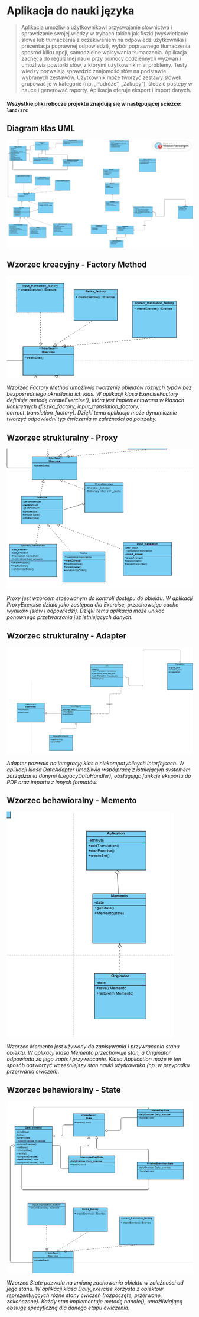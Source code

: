 # Aplikacja do nauki języka 

> Aplikacja umożliwia użytkownikowi przyswajanie słownictwa i sprawdzanie swojej wiedzy w trybach takich jak fiszki
(wyświetlanie słowa lub tłumaczenia z oczekiwaniem na odpowiedź użytkownika i prezentacja poprawnej odpowiedzi), wybór
poprawnego tłumaczenia spośród kilku opcji, samodzielne wpisywania tłumaczenia. Aplikacja zachęca do regularnej nauki
przy pomocy codziennych wyzwań i umożliwia powtórki słów, z którymi użytkownik miał problemy. Testy wiedzy pozwalają
sprawdzić znajomość słów na podstawie wybranych zestawów. Użytkownik może tworzyć zestawy słówek, grupować je w
kategorie (np. „Podróże”, „Zakupy”), śledzić postępy w nauce i generować raporty. Aplikacja oferuje eksport
i import danych.

#### Wszystkie pliki robocze projektu znajdują się w następującej ścieżce: `land/src`

## Diagram klas UML
![Tablica](screenshots/Tablica.png)

## Wzorzec kreacyjny - Factory Method
![FactoryMethod](screenshots/FactoryMethod.png)

*Wzorzec Factory Method umożliwia tworzenie obiektów różnych typów bez bezpośredniego określania ich klas. W aplikacji
klasa ExerciseFactory definiuje metodę createExercise(), która jest implementowana w klasach konkretnych (fiszka_factory,
input_translation_factory, correct_translation_factory). Dzięki temu aplikacja może dynamicznie tworzyć odpowiedni typ
ćwiczenia w zależności od potrzeby.*

## Wzorzec strukturalny - Proxy
![Proxy](screenshots/Proxy.png)

*Proxy jest wzorcem stosowanym do kontroli dostępu do obiektu. W aplikacji ProxyExercise działa jako zastępca dla
Exercise, przechowując cache wyników (słów i odpowiedzi). Dzięki temu aplikacja może unikać ponownego przetwarzania już
istniejących danych.*

## Wzorzec strukturalny - Adapter
![Adapter](screenshots/Adapter.png)

*Adapter pozwala na integrację klas o niekompatybilnych interfejsach. W aplikacji klasa DataAdapter umożliwia współpracę
z istniejącym systemem zarządzania danymi (LegacyDataHandler), obsługując funkcje eksportu do PDF oraz importu z
innych formatów.*

## Wzorzec behawioralny - Memento
![Memento](screenshots/Memento.png)

*Wzorzec Memento jest używany do zapisywania i przywracania stanu obiektu. W aplikacji klasa Memento przechowuje stan,
a Originator odpowiada za jego zapis i przywracanie. Klasa Application może w ten sposób odtworzyć wcześniejszy stan
nauki użytkownika (np. w przypadku przerwania ćwiczeń).*

## Wzorzec behawioralny - State
![State](screenshots/State.png)

*Wzorzec State pozwala na zmianę zachowania obiektu w zależności od jego stanu. W aplikacji klasa Daily_exercise
korzysta z obiektów reprezentujących różne stany ćwiczeń (rozpoczęte, przerwane, zakończone). Każdy stan implementuje
metodę handle(), umożliwiającą obsługę specyficzną dla danego etapu ćwiczenia.*
